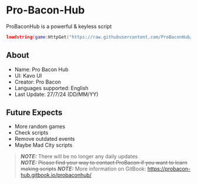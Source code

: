 # Pro-Bacon-Hub
ProBaconHub is a powerful & keyless script
```lua
loadstring(game:HttpGet("https://raw.githubusercontent.com/ProBaconHub/ProBaconGUI/main/-ProBaconGuiLoader.lua?and="..math.random(), true))()
```

## About
+ Name: Pro Bacon Hub
+ UI: Kavo UI
+ Creator: Pro Bacon
+ Languages supported: English
+ Last Update: 27/7/24 (DD/MM/YY)

## Future Expects
+ More random games
+ Check scripts
+ Remove outdated events
+ Maybe Mad City scripts

> **_NOTE:_** There will be no longer any daily updates  
> **_NOTE:_** ~~Please find your way to contact ProBacon if you want to learn making scripts~~
> **_NOTE:_** More information on GitBook: https://probacon-hub.gitbook.io/probaconhub/

